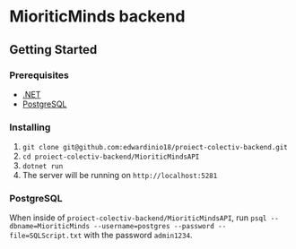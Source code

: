 # MioriticMinds backend

## Getting Started

### Prerequisites

* [.NET](https://dotnet.microsoft.com/download)
* [PostgreSQL](https://www.postgresql.org/download/)

### Installing

1. `git clone git@github.com:edwardinio18/proiect-colectiv-backend.git`
2. `cd proiect-colectiv-backend/MioriticMindsAPI`
3. `dotnet run`
4. The server will be running on `http://localhost:5281`

### PostgreSQL

When inside of `proiect-colectiv-backend/MioriticMindsAPI`, run `psql --dbname=MioriticMinds --username=postgres --password --file=SQLScript.txt` with the password `admin1234`.